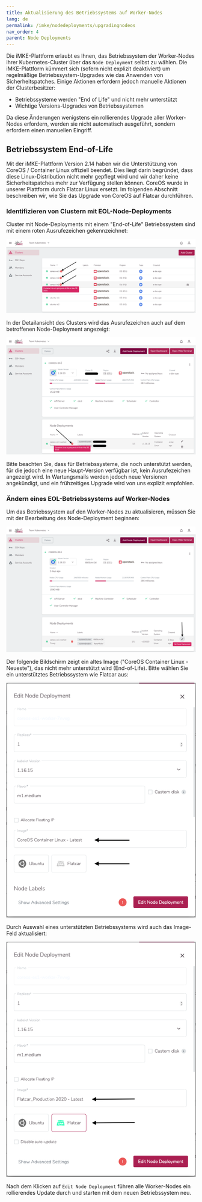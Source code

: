 ```yaml
---
title: Aktualisierung des Betriebssystems auf Worker-Nodes
lang: de
permalink: /imke/nodedeployments/upgradingnodeos
nav_order: 4
parent: Node Deployments
---
```


Die iMKE-Plattform erlaubt es Ihnen, das Betriebssystem der Worker-Nodes ihrer Kubernetes-Cluster über das `Node Deployment`
selbst zu wählen. Die iMKE-Plattform kümmert sich (sofern nicht explizit deaktiviert) um regelmäßige Betriebssystem-Upgrades wie das Anwenden von Sicherheitspatches. Einige Aktionen erfordern jedoch manuelle Aktionen der Clusterbesitzer:

- Betriebssysteme werden "End of Life" und nicht mehr unterstützt
- Wichtige Versions-Upgrades von Betriebssystemen

Da diese Änderungen wenigstens ein rollierendes Upgrade aller Worker-Nodes erfordern, werden sie nicht automatisch ausgeführt, sondern erfordern einen manuellen Eingriff.

## Betriebssystem End-of-Life

Mit der iMKE-Plattform Version 2.14 haben wir die Unterstützung von CoreOS / Container Linux offiziell beendet. Dies liegt darin
begründet, dass diese Linux-Distribution nicht mehr gepflegt wird und wir daher keine Sicherheitspatches mehr zur
Verfügung stellen können. CoreOS wurde in unserer Plattform durch Flatcar Linux ersetzt. Im folgenden Abschnitt beschreiben wir,
wie Sie das Upgrade von CoreOS auf Flatcar durchführen.

### Identifizieren von Clustern mit EOL-Node-Deployments

Cluster mit Node-Deployments mit einem "End-of-Life" Betriebssystem sind mit einem roten Ausrufezeichen gekennzeichnet:

![EOL Clusters](eol_clusters.png)

In der Detailansicht des Clusters wird das Ausrufezeichen auch auf dem betroffenen Node-Deployment angezeigt:

![EOL Nodedeployment](eol_nodedeployment.png)

Bitte beachten Sie, dass für Betriebssysteme, die noch unterstützt werden, für die jedoch eine neue Haupt-Version verfügbar ist,
kein Ausrufezeichen angezeigt wird. In Wartungsmails werden jedoch neue Versionen angekündigt, und ein frühzeitiges Upgrade wird
von uns explizit empfohlen.

### Ändern eines EOL-Betriebssystems auf Worker-Nodes

Um das Betriebssystem auf den Worker-Nodes zu aktualisieren, müssen Sie mit der Bearbeitung des Node-Deployment beginnen:

![Edit Node-Deployment](nodes_edit_1.png)

Der folgende Bildschirm zeigt ein altes Image ("CoreOS Container Linux - Neueste"), das nicht mehr unterstützt wird (End-of-Life).
Bitte wählen Sie ein unterstütztes Betriebssystem wie Flatcar aus:

![Choose OS](nodes_edit_2.png)

Durch Auswahl eines unterstützten Betriebssystems wird auch das Image-Feld aktualisiert:

![Finally](nodes_edit_3.png)

Nach dem Klicken auf `Edit Node Deployment` führen alle Worker-Nodes ein rollierendes Update durch und starten mit dem neuen
Betriebssystem neu.
